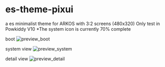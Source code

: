 # es-theme-pixui
 a es minimalist theme for ARKOS with 3:2 screens (480x320)
 Only test in Powkiddy V10
 *The system icon is currently 70% complete

boot
![preview_boot](https://pix3l.me/wp-content/uploads/2024/10/pixui-boot.jpg)

system view
![preview_system](https://pix3l.me/wp-content/uploads/2024/10/pixui-system.jpg)

detail view
![preview_detail](https://pix3l.me/wp-content/uploads/2024/10/pixui-detail.jpg)